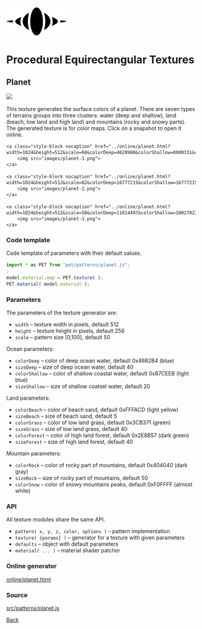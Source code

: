 <img class="logo" src="../assets/logo/logo-big.png">


# Procedural Equirectangular Textures


## Planet
<img src="images/planet.jpg">

This texture generates the surface colors of a planet. There
are seven types of terrains groups into three clusters: water
(deep and shallow), land (beach, low land and high land) and
mountains (rocky and snowy parts). The generated texture is
for color maps. Click on a snapshot to open it online.

<p class="gallery">

	<a class="style-block nocaption" href="../online/planet.html?width=1024&height=512&scale=68&colorDeep=4620980&colorShallow=8900331&colorBeach=16775885&colorGrass=3978097&colorForest=3050327&colorRock=4210752&colorSnow=15794175&sizeDeep=40&sizeShallow=20&sizeBeach=5&sizeGrass=40&sizeForest=40&sizeRock=50">
		<img src="images/planet-1.png">
	</a>

	<a class="style-block nocaption" href="../online/planet.html?width=1024&height=512&scale=82&colorDeep=16777215&colorShallow=16777215&colorBeach=14079702&colorGrass=15461355&colorForest=11579568&colorRock=14737632&colorSnow=15790320&sizeDeep=18&sizeShallow=20&sizeBeach=7&sizeGrass=2&sizeForest=9&sizeRock=20">
		<img src="images/planet-2.png">
	</a>

	<a class="style-block nocaption" href="../online/planet.html?width=1024&height=512&scale=50&colorDeep=11814497&colorShallow=10027023&colorBeach=16751892&colorGrass=16774912&colorForest=16759552&colorRock=16728064&colorSnow=7012352&sizeDeep=7&sizeShallow=0&sizeBeach=5&sizeGrass=40&sizeForest=45&sizeRock=28">
		<img src="images/planet-3.png">
	</a>

</p>


### Code template

Code template of parameters with their default values.

```js
import * as PET from "pet/patterns/planet.js";
:
model.material.map = PET.texture( );
PET.material( model.material );
```


### Parameters

The parameters of the texture generator are:

* `width` &ndash; texture width in pixels, default 512
* `height` &ndash; texture height in pixels, default 256
* `scale` &ndash; pattern size [0,100], default 50

Ocean parameters:

* `colorDeep` &ndash; color of deep ocean water, default 0x4682B4 (blue)
* `sizeDeep` &ndash; size of deep ocean water, default 40
* `colorShallow` &ndash; color of shallow coastal water, default 0x87CEEB (light blue)
* `sizeShallow` &ndash; size of shallow coatsel water, default 20

Land parameters:

* `colorBeach` &ndash; color of beach sand, default 0xFFFACD (light yellow)
* `sizeBeach` &ndash; size of beach sand, default 5
* `colorGrass` &ndash; color of low land grass, default 0x3CB371 (green)
* `sizeGrass` &ndash; size of low land grass, default 40
* `colorForest` &ndash; color of high land forest, default 0x2E8B57 (dark green)
* `sizeForest` &ndash; size of high land forest, default 40

Mountain parameters:

* `colorRock` &ndash; color of rocky part of mountains, default 0x404040 (dark gray)
* `sizeRock` &ndash; size of rocky part of mountains, default 50
* `colorSnow` &ndash; color of snowy mountains peaks, default 0xF0FFFF (almost white)


### API

All texture modules share the same API.

* `pattern( x, y, z, color, options )` &ndash; pattern implementation
* `texture( {params} )` &ndash; generator for a texture with given parameters
* `defaults` &ndash; object with default parameters
* `material( ... )` &ndash; material shader patcher


### Online generator

[online/planet.html](../online/planet.html)

### Source

[src/patterns/planet.js](https://github.com/boytchev/texture-generator/blob/main/src/patterns/planet.js)


		
<div class="footnote">
	<a href="#" onclick="window.history.back(); return false;">Back</a>
</div>